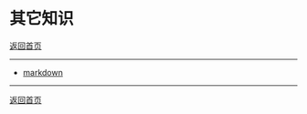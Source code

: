 # 其它知识

[返回首页](/main/README.md)

---

- [markdown](/other/Markdown.md)

---
[返回首页](/main/README.md)
